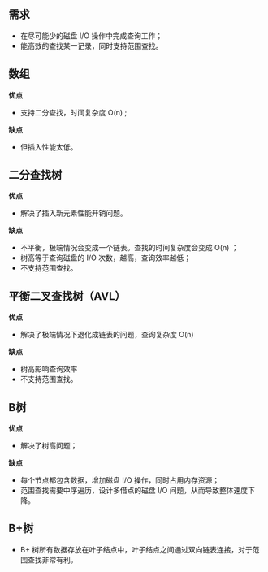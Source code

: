 ## 需求

- 在尽可能少的磁盘 I/O 操作中完成查询工作；
- 能高效的查找某一记录，同时支持范围查找。

## 数组

**优点**

- 支持二分查找，时间复杂度 O(n) ;

**缺点**

- 但插入性能太低。

## 二分查找树

**优点**

- 解决了插入新元素性能开销问题。

**缺点**

- 不平衡，极端情况会变成一个链表。查找的时间复杂度会变成 O(n) ；
- 树高等于查询磁盘的 I/O 次数，越高，查询效率越低；
- 不支持范围查找。

## 平衡二叉查找树（AVL）

**优点**

- 解决了极端情况下退化成链表的问题，查询复杂度 O(n)

**缺点**

- 树高影响查询效率
- 不支持范围查找。

## B树

**优点**

- 解决了树高问题；

**缺点**

- 每个节点都包含数据，增加磁盘 I/O 操作，同时占用内存资源；
- 范围查找需要中序遍历，设计多借点的磁盘 I/O 问题，从而导致整体速度下降。

## B+树

- B+ 树所有数据存放在叶子结点中，叶子结点之间通过双向链表连接，对于范围查找非常有利。